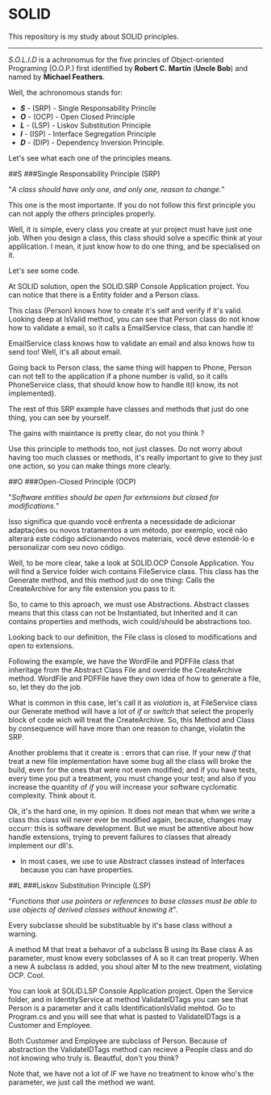# SOLID
This repository is my study about SOLID principles.

---

*S.O.L.I.D* is a achronomus for the five princles of Object-oriented Programing (O.O.P.) first identified by **Robert C. Martin** (**Uncle Bob**) and named by **Michael Feathers**.

Well, the achronomous stands for: 
+ **_S_** - (SRP) - Single Responsability Princile
+ **_O_** - (OCP) - Open Closed Principle
+ **_L_** - (LSP) - Liskov Substitution Principle
+ **_I_** - (ISP) - Interface Segregation Principle
+ **_D_** - (DIP) - Dependency Inversion Principle.


Let's see what each one of the principles means. 

##S 
###Single Responsability Principle (SRP)

"_A class should have only one, and only one, reason to change._"

This one is the most importante. If you do not follow this first principle you can not apply the others principles properly. 

Well, it is simple, every class you create at yur project must have just one job. 
When you design a class, this class should solve a specific think at your applilcation. I mean, it just know how to do one thing, and be specialised on it. 

Let's see some code.

At SOLID solution, open the SOLID.SRP Console Application project. You can notice that there is a Entity folder and a Person class.

This class (Person) knows how to create it's self and verify if it's valid. Looking deep at IsValid method, you can see that Person class do not know how to validate a email, so it calls a EmailService class, that can handle it!

EmailService class knows how to validate an email and also knows how to send too! Well, it's all about email.

Going back to Person class, the same thing will happen to Phone, Person can not tell to the application if a phone number is valid, so it calls PhoneService class, that should know how to handle it(I know, its not implemented). 

The rest of this SRP example have classes and methods that just do one thing, you can see by yourself. 

The gains with maintance is pretty clear, do not you think ?

Use this principle to methods too, not just classes. 
Do not worry about having too much classes or methods, it's really important to give to they just one action, so you can make things more clearly.

##O 
###Open-Closed Principle (OCP)

"_Software entities should be open for extensions but closed for modifications._"

Isso significa que quando você enfrenta a necessidade de adicionar adaptações ou novos tratamentos a um método, por exemplo, você não alterará este código adicionando novos materiais, você deve estendê-lo e personalizar com seu novo código.

Well, to be more clear, take a look at SOLID.OCP Console Application. You will find a Service folder wich contains FileService class.
This class has the Generate method, and this method just do one thing: Calls the CreateArchive for any file extension you pass to it.

So, to came to this aproach, we must use Abstractions.
Abstract classes means that this class can not be Instantiated, but Inherited and it can contains properties and methods, wich could/should be abstractions too.

Looking back to our definition, the File class is closed to modifications and open to extensions.

Following the example, we have the  WordFile and PDFFile class that inheritage from the Abstract Class File and override the CreateArchive method. WordFile and PDFFile have they own idea of how to generate a file, so, let they do the job.

What is common in this case, let's call it as _violation_ is, at FileService class our Generate method will have a lot of _if_ or _switch_ that select the properly block of code wich will treat the CreateArchive. So, this Method and Class by consequence will have more than one reason to change, violatin the SRP. 

Another problems that it create is : errors that can rise. If your new _if_ that treat a new file implementation have some bug all the class will broke the build, even for the ones that were not even modified; and if you have tests, every time you put a treatment, you must change your test; and also if you increase the quantity of _if_ you will increase your software cyclomatic complexity. Think about it.

Ok, it's the hard one, in my opinion. It does not mean that when we write a class this class will never ever be modified again, because, changes may occurr: this is software development. But we must be attentive  about how handle extensions, trying to prevent failures to classes that already implement our dll's. 

* In most cases, we use to use Abstract classes instead of Interfaces because you can have properties.

##L
###Liskov Substitution Principle (LSP)

"_Functions that use pointers or references to base classes must be able to use objects of derived classes without knowing it_".

Every subclasse should be substituable by it's base class without a warning.

A method M that treat a behavor of a subclass B using its Base class A as parameter, must know every sobclasses of A so it can treat properly. When a new A subclass is added, you shoul alter M to the new treatment, violating OCP. Cool.

You can look at SOLID.LSP Console Application project. Open the Service folder, and in IdentityService at method ValidateIDTags you can see that Person is a parameter and it calls IdentificationIsValid mehtod. Go to Program.cs and you will see that what is pasted to ValidateIDTags is a Customer and Employee. 

Both Customer and Employee are subclass of Person. Because of abstraction the ValidateIDTags method can recieve a People class and do not knowing who truly is. Beautful, don't you think?

Note that, we have not a lot of _IF_ we have no treatment to know who's the parameter, we just call the method we want.

